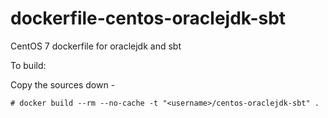 dockerfile-centos-oraclejdk-sbt
========================

CentOS 7 dockerfile for oraclejdk and sbt

To build:

Copy the sources down -

	# docker build --rm --no-cache -t "<username>/centos-oraclejdk-sbt" .


